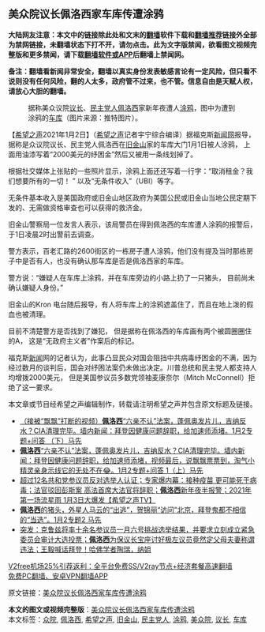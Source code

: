  <h2>美众院议长佩洛西家车库传遭涂鸦</h2> <p class="notice"><b>大陆网友注意：本文中的链接除此处和文末的<a href="https://github.com/bannedbook/fanqiang" >翻墙</a>软件下载和<a href="https://github.com/killgcd/justmysocks/blob/master/README.md">翻墙推荐</a>链接外全部为禁网链接，未翻墙状态下打不开，请勿点击。此为文字版禁闻，欲看图文视频完整版和更多禁闻，请下载<a href="https://github.com/bannedbook/fanqiang">翻墙软件或APP</a>后翻墙上禁闻网。</p><p>备注：翻墙看新闻非常安全，翻墙以真实身份发表敏感言论有一定风险，但只看不说则没有任何风险，翻的人太多，政府管不过来，也不管。信息自由是天赋人权，请放心大胆的翻墙。</b></p>  <div class="entry"> <figure><figcaption>据称美众议院<a href="https://www.bannedbook.org/bnews/tag/%E8%AE%AE%E9%95%BF/" class="st_tag internal_tag" rel="tag" title="标签 议长 下的日志">议长</a>、<a href="https://www.bannedbook.org/bnews/tag/%e6%b0%91%e4%b8%bb%e5%85%9a%e4%ba%ba/" class="st_tag internal_tag" rel="tag" title="标签 民主党人 下的日志">民主党人</a><a href="https://www.bannedbook.org/bnews/tag/%e4%bd%a9%e6%b4%9b%e8%a5%bf/" class="st_tag internal_tag" rel="tag" title="标签 佩洛西 下的日志">佩洛西</a>家新年夜遭人<a href="https://www.bannedbook.org/bnews/tag/%E6%B6%82%E9%B8%A6/" class="st_tag internal_tag" rel="tag" title="标签 涂鸦 下的日志">涂鸦</a>，图中为遭到涂鸦的<a href="https://www.bannedbook.org/bnews/tag/%E8%BD%A6%E5%BA%93/" class="st_tag internal_tag" rel="tag" title="标签 车库 下的日志">车库</a>（图片来源：推特图片）。</figcaption></figure> <p>【<span class='wp_keywordlink_affiliate'><a href="https://www.soundofhope.org" title="希望之声" target="_blank">希望之声</a></span>2021年1月2日】（<a href="https://www.bannedbook.org/bnews/tag/%e5%b8%8c%e6%9c%9b%e4%b9%8b%e5%a3%b0/" class="st_tag internal_tag" rel="tag" title="标签 希望之声 下的日志">希望之声</a>记者宇宁综合编译）据福克斯<span class='wp_keywordlink_affiliate'><a href="https://www.bannedbook.org/" title="新闻网">新闻网</a></span>报导，据称是众议院议长、民主党人佩洛西在<a href="https://www.bannedbook.org/bnews/tag/%e6%97%a7%e9%87%91%e5%b1%b1/" class="st_tag internal_tag" rel="tag" title="标签 旧金山 下的日志">旧金山</a>家的车库大门1月1日被人涂鸦， 上面用油漆写着“2000美元的纾困金”然后又被用一条线划掉了。</p> <p>根据社交媒体上张贴的一些照片显示，涂鸦上面还还写着一行字：“取消租金？我们想要所有的一切！ ” 以及“无条件收入”（UBI）等字。</p> <p></p> <p>无条件基本收入是美国政府或旧金山地区政府为美国公民或旧金山当地公民定期下发的、无需做资格审查也可以获得的救济金。</p>  <p>旧金山警察局一位发言人表示，该局警员在得到佩洛西的车库遭人涂鸦的报警后，于1日凌晨2时出警前去调查。</p> <p>警方表示，百老汇路的2600街区的一栋房子遭人涂鸦，他们没有提及当时那栋房子中是否有人，也没有确认那车库是否是佩洛西家的车库。</p> <p>警方说：“嫌疑人在车库上涂鸦，并在车库旁边的小路上扔了一只猪头， 目前尚未确认嫌疑人身份。”</p> <p>旧金山的Kron 电台随后报导，有人将车库上的涂鸦遮盖住了，而且在地上泼的假血也被清理。</p>  <p>目前不清楚警方是否找到了嫌犯， 但是据称在佩洛西的车库画有两个被圆圈圈住的A， 这是“无政府主义者”作案后的标记。</p> <p>福克斯<span class='wp_keywordlink_affiliate'><a href="https://www.bannedbook.org/" title="新闻">新闻</a></span>网的记者认为，此事凸显民众对国会阻挡中共病毒纾困金的不满，因为经过数月的谈判后，国会对纾困法案仍未做出决定。川普总统和民主党人都支持人均增拨2000美元， 但是美国参议员多数党领袖麦康奈尔（Mitch McConnell）拒绝了这一要求。</p> <p>本文章或节目经希望之声编辑制作，转载请注明希望之声并包含原文标题及链接。</p> <ul class='op-related-articles' title='相关阅读'> <li><a href='https://www.bannedbook.org/bnews/bannedvideo/20210103/1460107.html' target='_blank'>（接被“飘飘”打断的视频）<b>佩洛西</b>“六亲不认”法案，蓬佩奥发片儿，吉纳反水？CIA清理完毕。墙内新闻：拜登因健康问题辞职，给加速师添堵。1月2专题+问答 （下）马先</a></li> <li><a href='https://www.bannedbook.org/bnews/bannedvideo/20210103/1460008.html' target='_blank'><b>佩洛西</b>“六亲不认”法案，蓬佩奥发片儿，吉纳反水？CIA清理完毕。墙内新闻：拜登因健康问题辞职，给加速师添堵，视频最后，说飘飘票票到，淘气小精灵亲身示线它的无处不在😂。1月2专题+问答 1（上）马先</a></li> <li><a href='https://www.bannedbook.org/bnews/cbnews/20210103/1459969.html' target='_blank'>超过12名共和党参议员反对选举人认证；专家爆内幕：接种疫苗 更可能死于病毒；法官驳回彭斯案  高法首席大法官将辞职；<b>佩洛西</b>新年夜半报警；2021年第一场流星雨 1月3日大爆发【希望之声TV】</a></li> <li><a href='https://www.bannedbook.org/bnews/bannedvideo/20210103/1459968.html' target='_blank'><b>佩洛西</b>的猪头，外星人马云的“出逃”，贺锦丽“访问”北京，拜登鬼都不相信的“当选”。1月2专题2  马先</a></li> <li><a href='https://www.bannedbook.org/bnews/bannedvideo/20210103/1459914.html' target='_blank'>突发：克鲁兹将率十余名参议员一月六号挑战选举结果，并要求立刻成立紧急委员会审计大选投票；<b>佩洛西</b>为保议长宝座讨好极左议员竟然定父母夫妻称谓违法；王毅喊话拜登！哈佛学者陶瑞，纳姐</a></li> </ul> <p class="texttj"> <a href="https://www.bannedbook.org/forum23/topic22702.html" target="_blank">V2free机场25%引荐返利：全平台免费SS/V2ray节点+经济套餐高速翻墙</a><br/> <a href="https://github.com/bannedbook/fanqiang/wiki/%E7%A6%81%E9%97%BB%E7%BD%91%E5%AE%89%E5%8D%93%E7%BF%BB%E5%A2%99%E6%96%B0%E9%97%BBAPP" target="_blank">免费PC翻墙、安卓VPN翻墙APP</a></p><p>原文链接：<a class="src_link"  href="https://www.soundofhope.org/post/459812" target="_blank">美众院议长佩洛西家车库传遭涂鸦</a></p> <a name='sharetosocial'></a>       <div><b>本文的图文或视频完整版</b>：<a href='https://www.bannedbook.org/bnews/comments/20210103/1460168.html'>美众院议长佩洛西家车库传遭涂鸦</a></div>  </div><!--END ENTRY--> <div class="postfooter"> <div>本文标签：<a href="https://www.bannedbook.org/bnews/tag/%E4%BC%97%E9%99%A2/" rel="tag">众院</a>, <a href="https://www.bannedbook.org/bnews/tag/%e4%bd%a9%e6%b4%9b%e8%a5%bf/" rel="tag">佩洛西</a>, <a href="https://www.bannedbook.org/bnews/tag/%e5%b8%8c%e6%9c%9b%e4%b9%8b%e5%a3%b0/" rel="tag">希望之声</a>, <a href="https://www.bannedbook.org/bnews/tag/%e6%97%a7%e9%87%91%e5%b1%b1/" rel="tag">旧金山</a>, <a href="https://www.bannedbook.org/bnews/tag/%e6%b0%91%e4%b8%bb%e5%85%9a%e4%ba%ba/" rel="tag">民主党人</a>, <a href="https://www.bannedbook.org/bnews/tag/%E6%B6%82%E9%B8%A6/" rel="tag">涂鸦</a>, <a href="https://www.bannedbook.org/bnews/tag/%E7%BE%8E%E4%BC%97%E9%99%A2/" rel="tag">美众院</a>, <a href="https://www.bannedbook.org/bnews/tag/%E8%AE%AE%E9%95%BF/" rel="tag">议长</a>, <a href="https://www.bannedbook.org/bnews/tag/%E8%BD%A6%E5%BA%93/" rel="tag">车库</a></div>  </div><!--END POSTFOOTER--> 